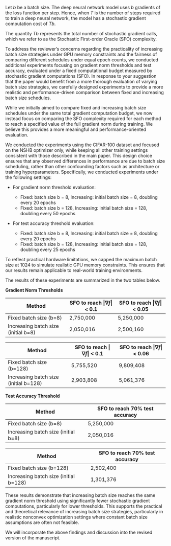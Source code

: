 Let $b$ be a batch size.
The deep neural network model uses $b$ gradients of the loss function per step.
Hence, when $T$ is the number of steps required to train a deep neural network, the model has a stochastic gradient computation cost of $Tb$.

The quantity $Tb$ represents the total number of stochastic gradient calls, which we refer to as the Stochastic First-order Oracle (SFO) complexity.

To address the reviewer’s concerns regarding the practicality of increasing batch size strategies under GPU memory constraints and the fairness of comparing different schedules under equal epoch counts, we conducted additional experiments focusing on gradient norm thresholds and test accuracy, evaluated under a fixed computational budget measured by stochastic gradient computations (SFO).
In response to your suggestion that the paper would benefit from a more thorough evaluation of varying batch size strategies, we carefully designed experiments to provide a more realistic and performance-driven comparison between fixed and increasing batch size schedules.

While we initially aimed to compare fixed and increasing batch size schedules under the same total gradient computation budget, we now instead focus on comparing the SFO complexity required for each method to reach a specified value of the full gradient norm during training. We believe this provides a more meaningful and performance-oriented evaluation.

We conducted the experiments using the CIFAR-100 dataset and focused on the NSHB optimizer only, while keeping all other training settings consistent with those described in the main paper. This design choice ensures that any observed differences in performance are due to batch size scheduling, rather than other confounding factors such as architecture or training hyperparameters. Specifically, we conducted experiments under the following settings:

- For gradient norm threshold evaluation:
  - Fixed: batch size b = 8, Increasing: initial batch size = 8, doubling every 20 epochs
  - Fixed: batch size b = 128, Increasing: initial batch size = 128, doubling every 50 epochs

- For test accuracy threshold evaluation:
  - Fixed: batch size b = 8, Increasing: initial batch size = 8, doubling every 20 epochs
  - Fixed: batch size b = 128, Increasing: initial batch size = 128, doubling every 25 epochs

To reflect practical hardware limitations, we capped the maximum batch size at 1024 to simulate realistic GPU memory constraints. This ensures that our results remain applicable to real-world training environments.

The results of these experiments are summarized in the two tables below.

**Gradient Norm Thresholds**

| Method | SFO to reach $\|\nabla f\|$ < 0.1 | SFO to reach $\|\nabla f\|$ < 0.05 |
|---------|---------|---------|
| Fixed batch size (b=8) | 2,750,000 | 5,250,000 |
| Increasing batch size (initial b=8) | 2,050,016 | 2,500,160 |

| Method | SFO to reach $\|\nabla f\|$ < 0.1 | SFO to reach $\|\nabla f\|$ < 0.06 |
|---------|---------|---------|
| Fixed batch size (b=128) | 5,755,520 | 9,809,408 |
| Increasing batch size (initial b=128) | 2,903,808 | 5,061,376 |


**Test Accuracy Threshold**

| Method | SFO to reach 70% test accuracy |
|---------|---------|
| Fixed batch size (b=8) | 5,250,000 |
| Increasing batch size (initial b=8) | 2,050,016 |

| Method | SFO to reach 70% test accuracy |
|---------|---------|
| Fixed batch size (b=128) | 2,502,400 |
| Increasing batch size (initial b=128) | 1,301,376 |

These results demonstrate that increasing batch size reaches the same gradient norm threshold using significantly fewer stochastic gradient computations, particularly for lower thresholds. This supports the practical and theoretical relevance of increasing batch size strategies, particularly in realistic nonconvex optimization settings where constant batch size assumptions are often not feasible.

We will incorporate the above findings and discussion into the revised version of the manuscript.
